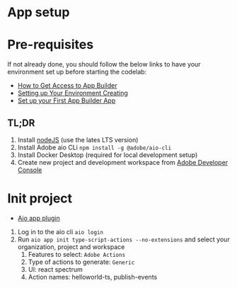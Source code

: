 # App setup

# Pre-requisites
If not already done, you should follow the below links to have your environment set up before starting the codelab:

- [How to Get Access to App Builder](https://developer.adobe.com/app-builder/docs/overview/getting_access/)
 - [Setting up Your Environment
Creating](https://developer.adobe.com/app-builder/docs/getting_started)
- [Set up your First App Builder App](https://developer.adobe.com/app-builder/docs/getting_started/first_app/)
  

## TL;DR
1. Install [nodeJS](https://nodejs.org/en/blog/release/v14.17.0/) (use the lates LTS version)
2. Install Adobe aio CLi `npm install -g @adobe/aio-cli`
3. Install Docker Desktop (required for local development setup)
4. Create new project and development workspace from [Adobe Developer Console](https://developer.adobe.com/console)


# Init project
- [Aio app plugin](https://github.com/adobe/aio-cli-plugin-app)
  
1. Log in to the aio cli `aio login`
2. Run `aio app init type-script-actions --no-extensions` and select your organization, project and workspace
   1. Features to select: `Adobe Actions`
   2. Type of actions to generate: `Generic`
   3. UI:  react spectrum
   4. Action names: helloworld-ts, publish-events